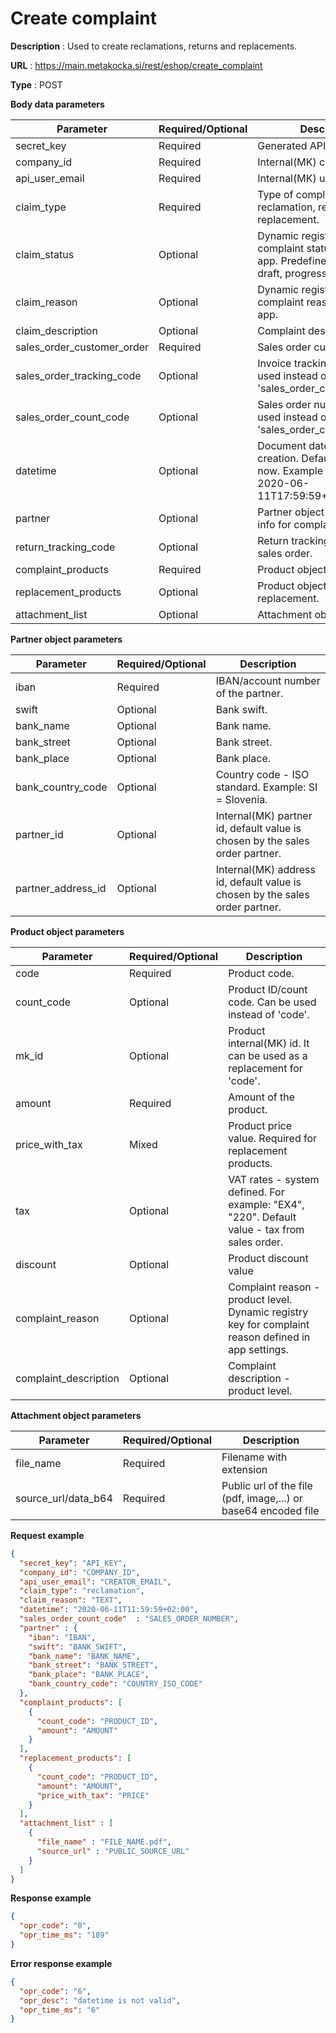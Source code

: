 # Create complaint

**Description** : Used to create reclamations, returns and replacements.

**URL** : https://main.metakocka.si/rest/eshop/create_complaint

**Type** : POST

**Body data parameters**

|Parameter| Required/Optional | Description |
|----|------------|------
| secret_key | Required  | Generated API key. |
| company_id | Required  | Internal(MK) company id. |
| api_user_email | Required  | Internal(MK) user email. |
| claim_type | Required  | Type of complaint - reclamation, return or replacement. |
| claim_status | Optional  | Dynamic registry key for complaint status defined in app. Predefined statuses: draft, progress, completed |
| claim_reason | Optional  | Dynamic registry key for complaint reason defined in app. |
| claim_description | Optional  | Complaint description - text. |
| sales_order_customer_order | Required  | Sales order customer order. |
| sales_order_tracking_code | Optional  | Invoice tracking code. Can be used instead of 'sales_order_customer_order'. |
| sales_order_count_code | Optional  | Sales order number. Can be used instead of 'sales_order_customer_order'. |
| datetime | Optional  | Document datetime of creation. Default datetime is now. Example ISO format: 2020-06-11T17:59:59+02:00.  |
| partner | Optional  | Partner object defining bank info for complaint.  |
| return_tracking_code | Optional  | Return tracking code of the sales order.  |
| complaint_products | Required  | Product object list to dispute. |
| replacement_products | Optional  | Product object list for replacement. |
| attachment_list | Optional  | Attachment object list. |

**Partner object parameters**

|Parameter| Required/Optional | Description |
|----|------------|------
| iban | Required | IBAN/account number of the partner. |
| swift | Optional | Bank swift. |
| bank_name | Optional | Bank name. |
| bank_street | Optional | Bank street. |
| bank_place | Optional | Bank place. |
| bank_country_code | Optional | Country code - ISO standard. Example: SI = Slovenia. |
| partner_id | Optional | Internal(MK) partner id, default value is chosen by the sales order partner. |
| partner_address_id | Optional | Internal(MK) address id, default value is chosen by the sales order partner. |

**Product object parameters**

|Parameter| Required/Optional | Description |
|----|------------|------
| code | Required | Product code. |
| count_code | Optional | Product ID/count code. Can be used instead of 'code'. |
| mk_id | Optional | Product internal(MK) id. It can be used as a replacement for 'code'. |
| amount | Required | Amount of the product. |
| price_with_tax | Mixed | Product price value. Required for replacement products. |
| tax | Optional | VAT rates - system defined. For example: "EX4", "220". Default value - tax from sales order. |
| discount | Optional | Product discount value |
| complaint_reason | Optional | Complaint reason - product level. Dynamic registry key for complaint reason defined in app settings.  |
| complaint_description | Optional | Complaint description - product level. |

**Attachment object parameters**

|Parameter| Required/Optional | Description |
|----|------------|------
| file_name | Required | Filename with extension |
| source_url/data_b64 | Required | Public url of the file (pdf, image,...) or base64 encoded file |

**Request example**
```json
{
  "secret_key": "API_KEY",
  "company_id": "COMPANY_ID",
  "api_user_email": "CREATOR_EMAIL",
  "claim_type": "reclamation",
  "claim_reason": "TEXT",
  "datetime": "2020-06-11T11:59:59+02:00",
  "sales_order_count_code"  : "SALES_ORDER_NUMBER",
  "partner" : {
    "iban": "IBAN",
    "swift": "BANK_SWIFT",
    "bank_name": "BANK_NAME",
    "bank_street": "BANK_STREET",
    "bank_place": "BANK_PLACE",
    "bank_country_code": "COUNTRY_ISO_CODE"
  },
  "complaint_products": [
    {
      "count_code": "PRODUCT_ID",
      "amount": "AMOUNT"
    }
  ],
  "replacement_products": [
    {
      "count_code": "PRODUCT_ID",
      "amount": "AMOUNT",
      "price_with_tax": "PRICE"
    }
  ],
  "attachment_list" : [
    {
      "file_name" : "FILE_NAME.pdf",
      "source_url" : "PUBLIC_SOURCE_URL"
    }
  ]
}
```

**Response example**
```json
{
  "opr_code": "0",
  "opr_time_ms": "189"
}
```

**Error response example**
```json
{
  "opr_code": "6",
  "opr_desc": "datetime is not valid",
  "opr_time_ms": "6"
}
```
